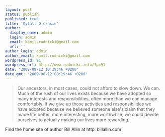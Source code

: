 ```yaml
---
layout: post
status: publish
published: true
title: 'Cytat: O czasie'
author:
  display_name: admin
  login: admin
  email: kamil.rudnicki@gmail.com
  url: ''
author_login: admin
author_email: kamil.rudnicki@gmail.com
wordpress_id: 91
wordpress_url: http://www.rudnicki.info/?p=91
date: '2009-08-12 10:19:46 +0200'
date_gmt: '2009-08-12 08:19:46 +0200'
---
```

<blockquote>Our ancestors, in most cases, could not afford to slow down. We can. Much of the rush of our lives exists because we have adopted so many interests and responsibilities, often more than we can manage comfortably. If we give up those activities and responsibilities we have adopted because we believed someone else's claim that they made life better, more interesting, more worthwhile, we could devote ourselves to actually making our lives more rewarding.</p></blockquote>
<p>Find the home site of author Bill Allin at http: billallin.com</p>
